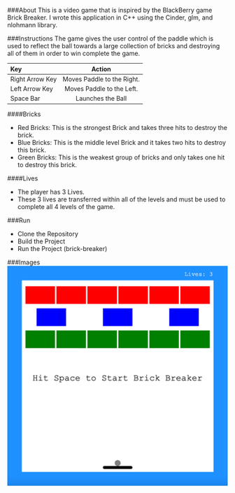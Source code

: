 ###About
This is a video game that is inspired by the BlackBerry game Brick Breaker. I wrote this application in C++ using the Cinder, glm, and nlohmann library.

###Instructions
The game gives the user control of the paddle which is used to reflect the ball towards a large collection of bricks and destroying all of them in order to win complete the game.

| Key     | Action    |
| :------------- | :----------: |
|  Right Arrow Key | Moves Paddle to the Right.   | 
| Left Arrow Key   | Moves Paddle to the Left. | 
| Space Bar | Launches the Ball |

####Bricks
* Red Bricks: This is the strongest Brick and takes three hits to destroy the brick.
* Blue Bricks: This is the middle level Brick and it takes two hits to destroy this brick. 
* Green Bricks: This is the weakest group of bricks and only takes one hit to destroy this brick. 

####Lives
* The player has 3 Lives.
* These 3 lives are transferred within all of the levels and must be used to complete all 4 levels of the game. 

###Run
* Clone the Repository
* Build the Project
* Run the Project (brick-breaker)

###Images
![BrickBreaker#1](misc/BrickBreaker1.png)